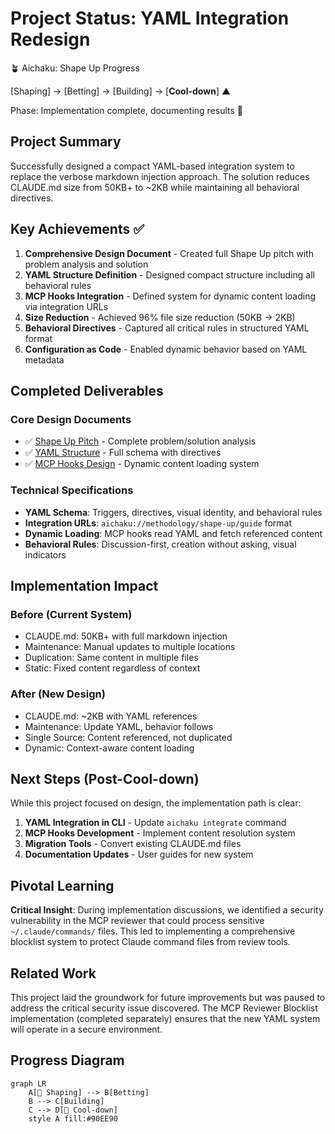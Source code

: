 # Project Status: YAML Integration Redesign

🪴 Aichaku: Shape Up Progress

[Shaping] → [Betting] → [Building] → [**Cool-down**] ▲

Phase: Implementation complete, documenting results 🍃

## Project Summary

Successfully designed a compact YAML-based integration system to replace the
verbose markdown injection approach. The solution reduces CLAUDE.md size from
50KB+ to ~2KB while maintaining all behavioral directives.

## Key Achievements ✅

1. **Comprehensive Design Document** - Created full Shape Up pitch with problem
   analysis and solution
2. **YAML Structure Definition** - Designed compact structure including all
   behavioral rules
3. **MCP Hooks Integration** - Defined system for dynamic content loading via
   integration URLs
4. **Size Reduction** - Achieved 96% file size reduction (50KB → 2KB)
5. **Behavioral Directives** - Captured all critical rules in structured YAML
   format
6. **Configuration as Code** - Enabled dynamic behavior based on YAML metadata

## Completed Deliverables

### Core Design Documents

- ✅ [Shape Up Pitch](pitch.md) - Complete problem/solution analysis
- ✅ [YAML Structure](improved-yaml-structure.md) - Full schema with directives
- ✅ [MCP Hooks Design](mcp-hooks-design.md) - Dynamic content loading system

### Technical Specifications

- **YAML Schema**: Triggers, directives, visual identity, and behavioral rules
- **Integration URLs**: `aichaku://methodology/shape-up/guide` format
- **Dynamic Loading**: MCP hooks read YAML and fetch referenced content
- **Behavioral Rules**: Discussion-first, creation without asking, visual
  indicators

## Implementation Impact

### Before (Current System)

- CLAUDE.md: 50KB+ with full markdown injection
- Maintenance: Manual updates to multiple locations
- Duplication: Same content in multiple files
- Static: Fixed content regardless of context

### After (New Design)

- CLAUDE.md: ~2KB with YAML references
- Maintenance: Update YAML, behavior follows
- Single Source: Content referenced, not duplicated
- Dynamic: Context-aware content loading

## Next Steps (Post-Cool-down)

While this project focused on design, the implementation path is clear:

1. **YAML Integration in CLI** - Update `aichaku integrate` command
2. **MCP Hooks Development** - Implement content resolution system
3. **Migration Tools** - Convert existing CLAUDE.md files
4. **Documentation Updates** - User guides for new system

## Pivotal Learning

**Critical Insight**: During implementation discussions, we identified a
security vulnerability in the MCP reviewer that could process sensitive
`~/.claude/commands/` files. This led to implementing a comprehensive blocklist
system to protect Claude command files from review tools.

## Related Work

This project laid the groundwork for future improvements but was paused to
address the critical security issue discovered. The MCP Reviewer Blocklist
implementation (completed separately) ensures that the new YAML system will
operate in a secure environment.

## Progress Diagram

```mermaid
graph LR
    A[🌱 Shaping] --> B[Betting]
    B --> C[Building]
    C --> D[🍃 Cool-down]
    style A fill:#90EE90
```
